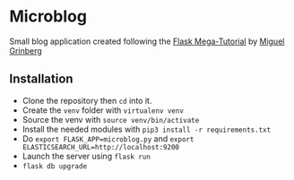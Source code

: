 # Microblog

Small blog application created following the [Flask Mega-Tutorial](https://blog.miguelgrinberg.com/post/the-flask-mega-tutorial-part-i-hello-world) by [Miguel Grinberg](https://github.com/miguelgrinberg)

## Installation

- Clone the repository then `cd` into it.
- Create the `venv` folder with `virtualenv venv`
- Source the venv with `source venv/bin/activate`
- Install the needed modules with `pip3 install -r requirements.txt`
- Do `export FLASK_APP=microblog.py` and `export ELASTICSEARCH_URL=http://localhost:9200`
- Launch the server using `flask run`
- `flask db upgrade`